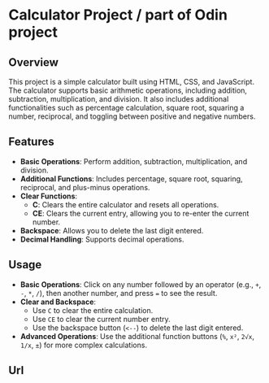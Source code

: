 # Calculator Project / part of Odin project

## Overview

This project is a simple calculator built using HTML, CSS, and JavaScript. The calculator supports basic arithmetic operations, including addition, subtraction, multiplication, and division. It also includes additional functionalities such as percentage calculation, square root, squaring a number, reciprocal, and toggling between positive and negative numbers.

## Features

- **Basic Operations**: Perform addition, subtraction, multiplication, and division.
- **Additional Functions**: Includes percentage, square root, squaring, reciprocal, and plus-minus operations.
- **Clear Functions**:
  - **C**: Clears the entire calculator and resets all operations.
  - **CE**: Clears the current entry, allowing you to re-enter the current number.
- **Backspace**: Allows you to delete the last digit entered.
- **Decimal Handling**: Supports decimal operations.

## Usage

- **Basic Operations**: Click on any number followed by an operator (e.g., `+`, `-`, `*`, `/`), then another number, and press `=` to see the result.
- **Clear and Backspace**:
  - Use `C` to clear the entire calculation.
  - Use `CE` to clear the current number entry.
  - Use the backspace button (`<--`) to delete the last digit entered.
- **Advanced Operations**: Use the additional function buttons (`%`, `x²`, `2√x`, `1/x`, `±`) for more complex calculations.

## Url
